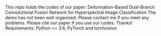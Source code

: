 This repo holds the codes of our paper:
Deformation-Based Dual-Branch Convolutional Fusion Network for Hyperspectral Image Classification
The demo has not been well organized. Please contact me if you meet any problems.
Please cite our paper if you use our codes. Thanks!
Requirements: Python >= 3.6, PyTorch and torchvision
